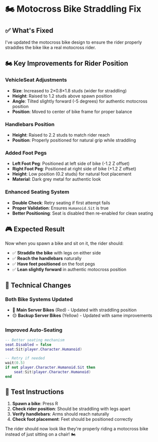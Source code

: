 # 🏍️ Motocross Bike Straddling Fix

## ✅ **What's Fixed**

I've updated the motocross bike design to ensure the rider properly straddles the bike like a real motocross rider.

## 🏍️ **Key Improvements for Rider Position**

### **VehicleSeat Adjustments**
- **Size**: Increased to 2×0.8×1.8 studs (wider for straddling)
- **Height**: Raised to 1.2 studs above spawn position
- **Angle**: Tilted slightly forward (-5 degrees) for authentic motocross position
- **Position**: Moved to center of bike frame for proper balance

### **Handlebars Position**
- **Height**: Raised to 2.2 studs to match rider reach
- **Position**: Properly positioned for natural grip while straddling

### **Added Foot Pegs**
- **Left Foot Peg**: Positioned at left side of bike (-1.2 Z offset)
- **Right Foot Peg**: Positioned at right side of bike (+1.2 Z offset)
- **Height**: Low position (0.2 studs) for natural foot placement
- **Material**: Dark grey metal for authentic look

### **Enhanced Seating System**
- **Double Check**: Retry seating if first attempt fails
- **Proper Validation**: Ensures `Humanoid.Sit` is true
- **Better Positioning**: Seat is disabled then re-enabled for clean seating

## 🎮 **Expected Result**

Now when you spawn a bike and sit on it, the rider should:
- ✅ **Straddle the bike** with legs on either side
- ✅ **Reach the handlebars** naturally
- ✅ **Have feet positioned** on the foot pegs
- ✅ **Lean slightly forward** in authentic motocross position

## 🔧 **Technical Changes**

### **Both Bike Systems Updated**
- 🔴 **Main Server Bikes** (Red) - Updated with straddling position
- 🟡 **Backup Server Bikes** (Yellow) - Updated with same improvements

### **Improved Auto-Seating**
```lua
-- Better seating mechanism
seat.Disabled = false
seat:Sit(player.Character.Humanoid)

-- Retry if needed
wait(0.5)
if not player.Character.Humanoid.Sit then
    seat:Sit(player.Character.Humanoid)
end
```

## 🏁 **Test Instructions**

1. **Spawn a bike**: Press R
2. **Check rider position**: Should be straddling with legs apart
3. **Verify handlebars**: Arms should reach naturally
4. **Check foot placement**: Feet should be positioned correctly

The rider should now look like they're properly riding a motocross bike instead of just sitting on a chair! 🏍️
